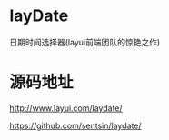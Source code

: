 # layDate
日期时间选择器(layui前端团队的惊艳之作)

# 源码地址

http://www.layui.com/laydate/

https://github.com/sentsin/laydate/
